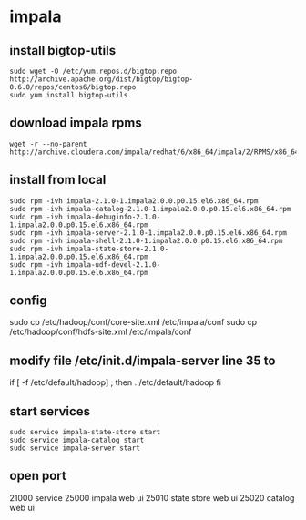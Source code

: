 # impala

## install bigtop-utils


    sudo wget -O /etc/yum.repos.d/bigtop.repo http://archive.apache.org/dist/bigtop/bigtop-0.6.0/repos/centos6/bigtop.repo
    sudo yum install bigtop-utils

## download impala rpms

    wget -r --no-parent http://archive.cloudera.com/impala/redhat/6/x86_64/impala/2/RPMS/x86_64/

## install from local

    sudo rpm -ivh impala-2.1.0-1.impala2.0.0.p0.15.el6.x86_64.rpm
    sudo rpm -ivh impala-catalog-2.1.0-1.impala2.0.0.p0.15.el6.x86_64.rpm
    sudo rpm -ivh impala-debuginfo-2.1.0-1.impala2.0.0.p0.15.el6.x86_64.rpm
    sudo rpm -ivh impala-server-2.1.0-1.impala2.0.0.p0.15.el6.x86_64.rpm
    sudo rpm -ivh impala-shell-2.1.0-1.impala2.0.0.p0.15.el6.x86_64.rpm
    sudo rpm -ivh impala-state-store-2.1.0-1.impala2.0.0.p0.15.el6.x86_64.rpm
    sudo rpm -ivh impala-udf-devel-2.1.0-1.impala2.0.0.p0.15.el6.x86_64.rpm


## config

  sudo cp /etc/hadoop/conf/core-site.xml /etc/impala/conf
  sudo cp /etc/hadoop/conf/hdfs-site.xml /etc/impala/conf

## modify file /etc/init.d/impala-server line 35 to

  if [ -f /etc/default/hadoop] ; then
    . /etc/default/hadoop
  fi


## start services

    sudo service impala-state-store start
    sudo service impala-catalog start
    sudo service impala-server start

## open port
21000 service
25000 impala web ui
25010 state store web ui
25020 catalog web ui
